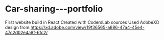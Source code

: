 # Car-sharing---portfolio
First website build in React
Created with CodersLab sources
Used AdobeXD design from https://xd.adobe.com/view/19f36565-a886-47a4-45e4-47c2d02e4a8f-6fc2/
